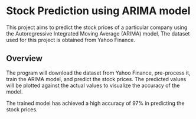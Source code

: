 # Stock Prediction using ARIMA model 

This project aims to predict the stock prices of a particular company using the Autoregressive Integrated Moving Average (ARIMA) model. The dataset used for this project is obtained from Yahoo Finance.

## Overview

The program will download the dataset from Yahoo Finance, pre-process it, train the ARIMA model, and predict the stock prices. The predicted values will be plotted against the actual values to visualize the accuracy of the model.

The trained model has achieved a high accuracy of 97% in predicting the stock prices.
